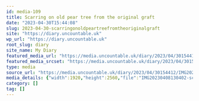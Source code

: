 ```yaml
---
id: media-109
title: Scarring on old pear tree from the original graft
date: "2023-04-30T15:44:08"
slug: 2023-04-30-scarringonoldpeartreefromtheoriginalgraft
site: "https://diary.uncountable.uk"
wp_url: "https://diary.uncountable.uk"
root_slug: diary
site_name: My Diary
featured_media_url: "https://media.uncountable.uk/diary/2023/04/30154412/IMG20230408130402-scaled.webp"
featured_media_srcset: "https://media.uncountable.uk/diary/2023/04/30154412/IMG20230408130402-225x300.webp 225w, https://media.uncountable.uk/diary/2023/04/30154412/IMG20230408130402-768x1024.webp 768w, https://media.uncountable.uk/diary/2023/04/30154412/IMG20230408130402-150x150.webp 150w, https://media.uncountable.uk/diary/2023/04/30154412/IMG20230408130402-1440x1920.webp 1440w, https://media.uncountable.uk/diary/2023/04/30154412/IMG20230408130402-scaled.webp 1920w"
type: media
source_url: "https://media.uncountable.uk/diary/2023/04/30154412/IMG20230408130402-scaled.webp"
media_details: {"width":1920,"height":2560,"file":"IMG20230408130402-scaled.webp","filesize":1627386,"sizes":{"medium":{"file":"IMG20230408130402-225x300.webp","width":225,"height":300,"filesize":28650,"mime_type":"image/webp","source_url":"https://media.uncountable.uk/diary/2023/04/30154412/IMG20230408130402-225x300.webp"},"large":{"file":"IMG20230408130402-768x1024.webp","width":768,"height":1024,"filesize":347700,"mime_type":"image/webp","source_url":"https://media.uncountable.uk/diary/2023/04/30154412/IMG20230408130402-768x1024.webp"},"thumbnail":{"file":"IMG20230408130402-150x150.webp","width":150,"height":150,"filesize":9604,"mime_type":"image/webp","source_url":"https://media.uncountable.uk/diary/2023/04/30154412/IMG20230408130402-150x150.webp"},"xxl":{"file":"IMG20230408130402-1440x1920.webp","width":1440,"height":1920,"filesize":1060796,"mime_type":"image/webp","source_url":"https://media.uncountable.uk/diary/2023/04/30154412/IMG20230408130402-1440x1920.webp"},"full":{"file":"IMG20230408130402-scaled.webp","width":1920,"height":2560,"mime_type":"image/webp","source_url":"https://media.uncountable.uk/diary/2023/04/30154412/IMG20230408130402-scaled.webp"}},"image_meta":{"aperture":"0","credit":"","camera":"","caption":"","created_timestamp":"0","copyright":"","focal_length":"0","iso":"0","shutter_speed":"0","title":"","orientation":"0","keywords":[]},"original_image":"IMG20230408130402.webp"}
category: []
tag: []
---
```


